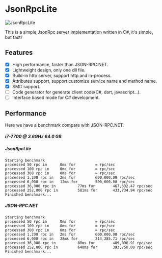 # JsonRpcLite

![JsonRpcLite](https://github.com/ithinkso117/JsonRpcLite/workflows/JsonRpcLite/badge.svg)

This is a simple JsonRpc server implementation written in C#, it's simple, but fast!

## Features
- [x] High performance, faster than JSON-RPC.NET.
- [x] Lightweight design, only one dll file.
- [x] Build-in http server, support http and in-process.
- [x] Attributes support, support customize service name and method name.
- [x] SMD support.
- [ ] Code generator for generate client code(C#, dart, javascript...).
- [ ] Interface based mode for C# development.

## Performance

Here we have a benchmark compare with JSON-RPC.NET.
##### i7-7700 @ 3.6GHz 64.0 GB

##### JsonRpcLite
```dos
Starting benchmark
processed 50 rpc in      0ms for         ∞ rpc/sec
processed 100 rpc in     0ms for         ∞ rpc/sec
processed 300 rpc in     0ms for         ∞ rpc/sec
processed 1,200 rpc in   2ms for         600,000.00 rpc/sec
processed 6,000 rpc in   12ms for        500,000.00 rpc/sec
processed 36,000 rpc in          77ms for        467,532.47 rpc/sec
processed 252,000 rpc in         581ms for       433,734.94 rpc/sec
Finished benchmark...
```

##### JSON-RPC.NET
```dos
Starting benchmark
processed 50 rpc in      0ms for         ∞ rpc/sec
processed 100 rpc in     0ms for         ∞ rpc/sec
processed 300 rpc in     0ms for         ∞ rpc/sec
processed 1,200 rpc in   2ms for         600,000.00 rpc/sec
processed 6,000 rpc in   28ms for        214,285.71 rpc/sec
processed 36,000 rpc in          88ms for        409,090.91 rpc/sec
processed 252,000 rpc in         640ms for       393,750.00 rpc/sec
Finished benchmark...
```



